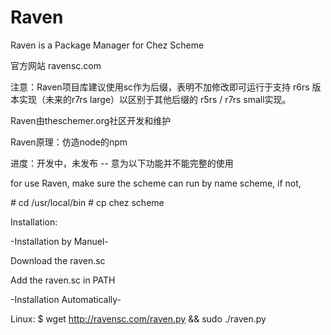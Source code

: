 # Raven
Raven is a Package Manager for Chez Scheme

官方网站 ravensc.com

注意：Raven项目库建议使用sc作为后缀，表明不加修改即可运行于支持 r6rs 
版本实现（未来的r7rs large）以区别于其他后缀的 r5rs / r7rs small实现。

Raven由theschemer.org社区开发和维护

Raven原理：仿造node的npm

进度：开发中，未发布 -- 意为以下功能并不能完整的使用


  for use Raven, make sure the scheme can run by name scheme, if not, 

\# cd /usr/local/bin 
\# cp chez scheme

   Installation:

-Installation by Manuel-

   Download the raven.sc

   Add the raven.sc in PATH

-Installation Automatically-

   Linux: 
   $ wget http://ravensc.com/raven.py && sudo ./raven.py   

